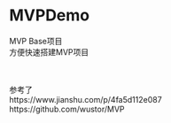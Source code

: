 # MVPDemo
MVP Base项目
<br>方便快速搭建MVP项目

<br>
<br>参考了
<br> https://www.jianshu.com/p/4fa5d112e087
<br> https://github.com/wustor/MVP
